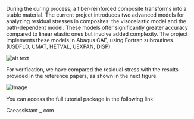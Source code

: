 During the curing process, a fiber-reinforced composite transforms into a stable material. The current project introduces two advanced models for analyzing residual stresses in composites: the viscoelastic model and the path-dependent model. These models offer significantly greater accuracy compared to linear elastic ones but involve added complexity. The project implements these models in Abaqus CAE, using Fortran subroutines (USDFLD, UMAT, HETVAL, UEXPAN, DISP)

![alt text](https://github.com/CaeAssistant/CAE-Assistant-Projects/blob/main/Screenshot%202024-12-31%20105538.png?raw=true)

For verification, we have compared the residual stress with the results provided in the reference papers, as shown in the next figure.

![Image](https://github.com/user-attachments/assets/2a91d67f-7fbe-437d-bddb-d4ffa4f8974a)


You can access the full tutorial package in the following link:


Caeassistant _ com




